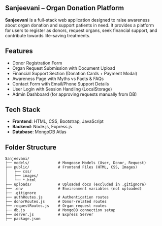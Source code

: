 ## **Sanjeevani** – Organ Donation Platform

**Sanjeevani** is a full-stack web application designed to raise awareness about organ donation and support patients in need. It provides a platform for users to register as donors, request organs, seek financial support, and contribute towards life-saving treatments.

##  Features

- Donor Registration Form  
- Organ Request Submission with Document Upload  
- Financial Support Section (Donation Cards + Payment Modal)  
- Awareness Page with Myths vs Facts & FAQs  
- Contact Form with Email/Phone Support Details  
- User Login with Session Handling (LocalStorage)  
- Admin Dashboard (for approving requests manually from DB)
  
##  Tech Stack

- **Frontend**: HTML, CSS, Bootstrap, JavaScript  
- **Backend**: Node.js, Express.js  
- **Database**: MongoDB Atlas
 
## Folder Structure
```
Sanjeevani/
├── models/             # Mongoose Models (User, Donor, Request)
├── public/             # Frontend Files (HTML, CSS, Images)
│   ├── css/
│   ├── images/
│   └── *.html
├── uploads/            # Uploaded docs (excluded in .gitignore)
├── .env                # Environment variables (not uploaded)
├── .gitignore
├── authRoutes.js       # Authentication routes
├── donorRoutes.js      # Donor-related routes
├── requestRoutes.js    # Organ request routes
├── db.js               # MongoDB connection setup
├── server.js           # Express Server
├── package.json
```
